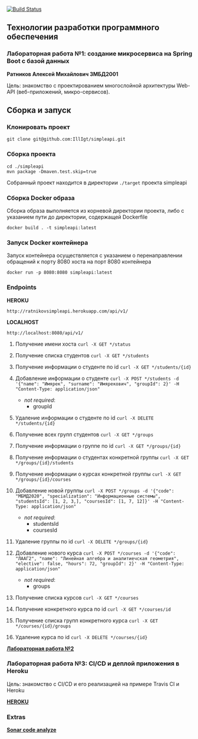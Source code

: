 [![Build Status](https://travis-ci.com/IllIgt/simpleapi.svg?branch=master)](https://travis-ci.com/IllIgt/simpleapi)

## Технологии разработки программного обеспечения

### Лабораторная работа №1: создание микросервиса на Spring Boot с базой данных

**Ратников Алексей Михайлович 3МБД2001**

Цель: знакомство с проектированием многослойной архитектуры Web-API (веб-приложений, микро-сервисов).

## Сборка и запуск

### Клонировать проект

`git clone git@github.com:IllIgt/simpleapi.git`

### Сборка проекта

```
cd ./simpleapi
mvn package -Dmaven.test.skip=true
```
Собранный проект находится в директории `./target` проекта simpleapi

### Сборка Docker образа
Сборка образа выполняется из корневой директории проекта, 
либо с указанием пути до директории,
содержащей Dockerfile

`docker build . -t simpleapi:latest`

### Запуск Docker контейнера
Запуск контейнера осуществляется с указанием 
о перенаправлении обращений к порту 8080 хоста 
на порт 8080 контейнера

`docker run -p 8080:8080 simpleapi:latest`

### Endpoints

**HEROKU**

`http://ratnikovsimpleapi.herokuapp.com/api/v1/`

**LOCALHOST**

`http://localhost:8080/api/v1/`

1. Получение имени хоста `curl -X GET */status`

2. Получение списка студентов
`curl -X GET */students`

3. Получение информации о студенте по id
`curl -X GET */students/{id}`

4. Добавление информации о студенте
`curl -X POST */students -d '{"name": "Имярек", "surname": "Имярекович", "groupId": 2}' -H "Content-Type: application/json"
`
    - *not required*:
      - groupId
5. Удаление информации о студенте по id
`curl -X DELETE */students/{id}`

6. Получение всех групп студентов
`curl -X GET */groups`

7. Получение информации о группе по id
`curl -X GET */groups/{id}`

8. Получение информации о студентах конкретной группы
`curl -X GET */groups/{id}/students`

9. Получение информации о курсах конкретной группы
`curl -X GET */groups/{id}/courses`

10. Добавление новой группы
`curl -X POST */groups -d '{"code": "МБМД2020", "specialization": "Информационные системы", "studentsId": [1, 2, 3,], "coursesId": [1, 7, 12]}' -H "Content-Type: application/json"
`
      - *not required*:
        - studentsId
        - coursesId
    
11. Удаление группы по id
`curl -X DELETE */groups/{id}`

12. Добавление нового курса
`curl -X POST */courses -d '{"code": "ЛААГ2", "name": "Линейная алгебра и аналитиечская геометрия", "elective": false, "hours": 72, "groupId": 2}' -H "Content-Type: application/json"
`
      - *not required*:
        - groups
        
13. Получение списка курсов
`curl -X GET */courses`

14. Получение конкретного курса по id
`curl -X GET */courses/id`

15. Получение списка групп конкретного курса
`curl -X GET */courses/{id}/groups`

16. Удаление курса по id
`curl -X DELETE */courses/{id}`


[**Лабораторная работа №2**](https://github.com/IllIgt/simpleapi/blob/master/Kubernetes.md)



### Лабораторная работа №3: CI/CD и деплой приложения в Heroku

Цель: знакомство с CI/CD и его реализацией на примере Travis CI и Heroku

[**HEROKU**](https://ratnikovsimpleapi.herokuapp.com/api/v1/status)

### Extras

[**Sonar code analyze**](https://sonarcloud.io/dashboard?id=IllIgt_simpleapi)